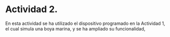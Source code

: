 # Actividad 2.
En esta actividad se ha utilizado el dispositivo programado en la Actividad 1, el cual simula una boya marina, y se ha ampliado su funcionalidad,

